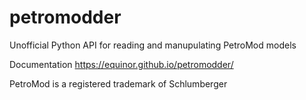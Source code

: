 # petromodder
Unofficial Python API for reading and manupulating PetroMod models

Documentation https://equinor.github.io/petromodder/

PetroMod is a registered trademark of Schlumberger
